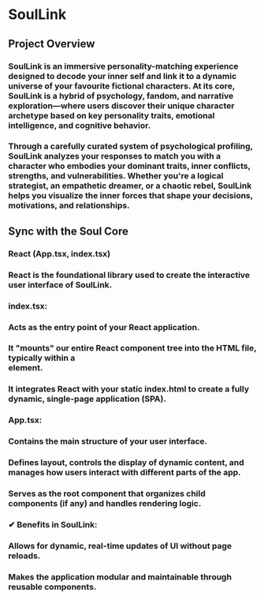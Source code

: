 # SoulLink
## Project Overview
### SoulLink is an immersive personality-matching experience designed to decode your inner self and link it to a dynamic universe of your favourite fictional characters. At its core, SoulLink is a hybrid of psychology, fandom, and narrative exploration—where users discover their unique character archetype based on key personality traits, emotional intelligence, and cognitive behavior.
### Through a carefully curated system of psychological profiling, SoulLink analyzes your responses to match you with a character who embodies your dominant traits, inner conflicts, strengths, and vulnerabilities. Whether you're a logical strategist, an empathetic dreamer, or a chaotic rebel, SoulLink helps you visualize the inner forces that shape your decisions, motivations, and relationships.
## Sync with the Soul Core
### React (App.tsx, index.tsx)
### React is the foundational library used to create the interactive user interface of SoulLink.
### index.tsx:
### Acts as the entry point of your React application.
### It "mounts" our entire React component tree into the HTML file, typically within a <div id="root"></div> element.
### It integrates React with your static index.html to create a fully dynamic, single-page application (SPA).
### App.tsx:
### Contains the main structure of your user interface.
### Defines layout, controls the display of dynamic content, and manages how users interact with different parts of the app.
### Serves as the root component that organizes child components (if any) and handles rendering logic.
### ✔ Benefits in SoulLink:
### Allows for dynamic, real-time updates of UI without page reloads.
### Makes the application modular and maintainable through reusable components.
